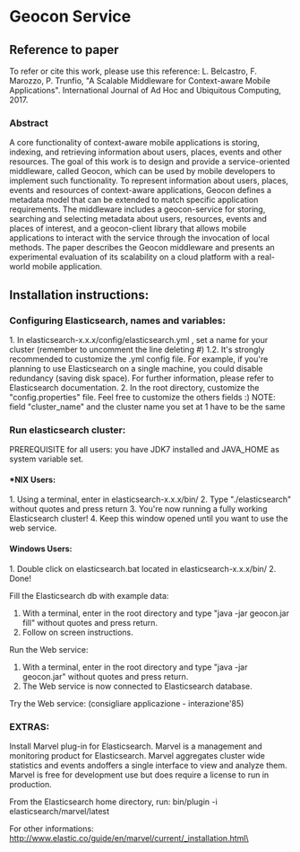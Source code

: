 <h1>Geocon Service</h1>
<h2>Reference to paper</h2>
To refer or cite this work, please use this reference: L. Belcastro, F. Marozzo, P. Trunfio, "A Scalable Middleware for Context-aware Mobile Applications". International Journal of Ad Hoc and Ubiquitous Computing, 2017.

<h3>Abstract</h3>
A core functionality of context-aware mobile applications is storing, indexing, and retrieving information about users, places, events and other resources. The goal of this work is to design and provide a service-oriented middleware, called Geocon, which can be used by mobile developers to implement such functionality. To represent information about users, places, events and resources of context-aware applications, Geocon defines a metadata model that can be extended to match specific application requirements. The middleware includes a geocon-service for storing, searching and selecting metadata about users, resources, events and places of interest, and a geocon-client library that allows mobile applications to interact with the service through the invocation of local methods. The paper describes the Geocon middleware and presents an experimental evaluation of its scalability on a cloud platform with a real-world mobile application.


<h2>Installation instructions:</h2>

<h3>Configuring Elasticsearch, names and variables:</h3>
1. In elasticsearch-x.x.x/config/elasticsearch.yml , set a name for your cluster (remember to uncomment the line deleting #)
1.2. It's strongly recommended to customize the .yml config file. For example, if you're planning to use Elasticsearch on a single machine, you could disable redundancy (saving disk space). For further information, please refer to Elasticsearch documentation.
2. In the root directory, customize the "config.properties" file. Feel free to customize the others fields :) NOTE: field "cluster_name" and the cluster name you set at 1 have to be the same

<h3>Run elasticsearch cluster:</h3>
PREREQUISITE for all users: you have JDK7 installed and JAVA_HOME as system variable set.

<h4>*NIX Users:</h4>
1. Using a terminal, enter in elasticsearch-x.x.x/bin/
2. Type "./elasticsearch" without quotes and press return
3. You're now running a fully working Elasticsearch cluster!
4. Keep this window opened until you want to use the web service.

<h4>Windows Users:</h4>
1. Double click on elasticsearch.bat located in elasticsearch-x.x.x/bin/
2. Done!

Fill the Elasticsearch db with example data:
1. With a terminal, enter in the root directory and type "java -jar geocon.jar fill" without quotes and press return.
2. Follow on screen instructions.

Run the Web service:
1. With a terminal, enter in the root directory and type "java -jar geocon.jar" without quotes and press return.
2. The Web service is now connected to Elasticsearch database.

Try the Web service:
(consigliare applicazione - interazione\'85)


<h3>EXTRAS:</h3>
Install Marvel plug-in for Elasticsearch.
Marvel is a management and monitoring product for Elasticsearch. Marvel aggregates cluster wide statistics and events andoffers a single interface to view and analyze them. Marvel is free for development use but does require a license to run in production.

From the Elasticsearch home directory, run:
bin/plugin -i elasticsearch/marvel/latest

For other informations:
http://www.elastic.co/guide/en/marvel/current/_installation.html\
